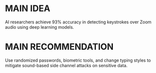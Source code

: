 # MAIN IDEA
AI researchers achieve 93% accuracy in detecting keystrokes over Zoom audio using deep learning models.

# MAIN RECOMMENDATION
Use randomized passwords, biometric tools, and change typing styles to mitigate sound-based side channel attacks on sensitive data.
